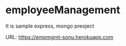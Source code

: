 # employeeManagement
It is sample express, mongo preoject

URL:  https://empmgmt-sonu.herokuapp.com
